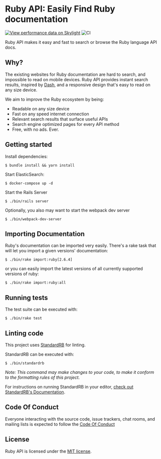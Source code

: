 # Ruby API: Easily Find Ruby documentation 

[![View performance data on Skylight](https://badges.skylight.io/status/k1noEyWLdXuJ.svg)](https://oss.skylight.io/app/applications/k1noEyWLdXuJ) 
![CI](https://github.com/rubyapi/rubyapi/workflows/CI/badge.svg?branch=master)

Ruby API makes it easy and fast to search or browse the Ruby language API docs.

## Why?

The existing websites for Ruby documentation are hard to search, and impossible to read on mobile devices. Ruby API provides instant search results, inspired by [Dash](http://kapeli.com/dash), and a responsive design that's easy to read on any size device.

We aim to improve the Ruby ecosystem by being:

  * Readable on any size device
  * Fast on any speed internet connection
  * Relevant search results that surface useful APIs
  * Search engine optimized pages for every API method
  * Free, with no ads. Ever.

## Getting started

Install dependencies:

    $ bundle install && yarn install

Start ElasticSearch:

    $ docker-compose up -d

Start the Rails Server

    $ ./bin/rails server

Optionally, you also may want to start the webpack dev server

    $ ./bin/webpack-dev-server

## Importing Documentation

Ruby's documentation can be imported very easily. There's a rake task that will let you import a given versions' documentation:

    $ ./bin/rake import:ruby[2.6.4]

or you can easily import the latest versions of all currently supported versions of ruby:

    $ ./bin/rake import:ruby:all

## Running tests

The test suite can be executed with:

    $ ./bin/rake test

## Linting code

This project uses [StandardRB](https://github.com/testdouble/standard) for linting.

StandardRB can be executed with:

    $ ./bin/standardrb

_Note: This command may make changes to your code, to make it conform to the formatting rules of
this project._

For instructions on running StandardRB in your editor, [check out StandardRB's Documentation](https://github.com/testdouble/standard#how-do-i-run-standard-in-my-editor).

## Code Of Conduct

Everyone interacting with the source code, issue trackers, chat rooms, and mailing lists is expected to follow the [Code Of Conduct](https://github.com/rubyapi/rubyapi/blob/master/CODE_OF_CONDUCT.md)

## License

Ruby API is licensed under the [MIT license](https://github.com/rubyapi/rubyapi/blob/master/LICENSE.md).
